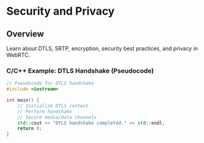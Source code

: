 # Security and Privacy

## Overview
Learn about DTLS, SRTP, encryption, security best practices, and privacy in WebRTC.

### C/C++ Example: DTLS Handshake (Pseudocode)
```cpp
// Pseudocode for DTLS handshake
#include <iostream>

int main() {
    // Initialize DTLS context
    // Perform handshake
    // Secure media/data channels
    std::cout << "DTLS handshake completed." << std::endl;
    return 0;
}
```
